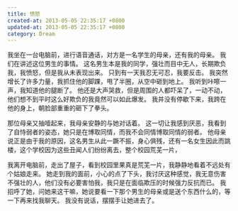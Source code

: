 ```yaml
---
title: 愤怒
created-at: 2013-05-05 22:35:17 +0800
updated-at: 2013-05-05 22:35:17 +0800
category: Dream
---
```


我坐在一台电脑前，进行语音通话，对方是一名学生的母亲，还有我的母亲。
我们在讲述这位男生的事情。
这名男生本是我的同学，强壮而目中无人，长期欺负我，我愤怒，但是我从未表现出来。
只到有一天我忍无可忍，我要反击。
我突然增长了许多力量，我抓住他的脚踝，甩了半圈，从空中砸到地上。
我听到咔嚓一声，我知道他的腿断了。
他还是大声哭救，但是周围的人都吓呆了，一动不动，他们想不到平时这么好欺负的我竟然可以如此爆发。
我并没有停歇下来，我跨在他的身上，朝脸部重重的砸下了拳头。

那位母亲又抽噎起来，我母亲安静的与她对话着。
这一切让我感到厌恶，我看到了自恃弱者的姿态，她只是在博取同情，而我不会同情博取同情的弱者。
他母亲说正是由于我的原因，这名男生从此一蹶不振，身心俱残，还有一名女生因此而跳楼，这个学校因为这些丑闻人们纷纷离去，整个校园荒芜一片，

我离开电脑前，走出了屋子，看到校园里果真是荒芜一片，我静静地看着不远处有个姑娘走来。
她走到我的面前，小心的点了下头，我讨厌这种感觉，我无意伤害不强壮的人，他们没有必要害怕我，我只是在面临欺压的时候强力反抗而已。
我招呼了她，问她来这干嘛，她说要看一下那个男生的母亲或是送个东西什么的，等一下再来找我聊天。
我没有说话，摆摆手让她进去了。

